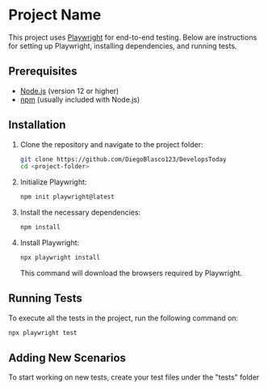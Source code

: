 # Project Name

This project uses [Playwright](https://playwright.dev/) for end-to-end testing. Below are instructions for setting up Playwright, installing dependencies, and running tests.

## Prerequisites

- [Node.js](https://nodejs.org/) (version 12 or higher)
- [npm](https://www.npmjs.com/) (usually included with Node.js)

## Installation

1. Clone the repository and navigate to the project folder:

    ```bash
    git clone https://github.com/DiegoBlasco123/DevelopsToday
    cd <project-folder>
    ```

2. Initialize Playwright: 

    ```bash
    npm init playwright@latest
    ```

3. Install the necessary dependencies:

    ```bash
    npm install
    ```

4. Install Playwright:

    ```bash
    npx playwright install
    ```

    This command will download the browsers required by Playwright.

## Running Tests

To execute all the tests in the project, run the following command on:

```bash
npx playwright test
```

## Adding New Scenarios
To start working on new tests, create your test files under the "tests" folder